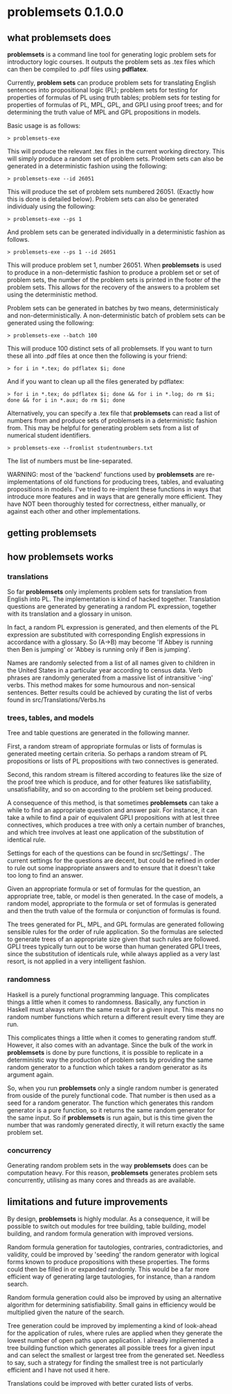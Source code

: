 # problemsets 0.1.0.0

## what **problemsets** does

**problemsets** is a command line tool for generating logic problem sets for introductory logic courses. It outputs the problem sets as .tex files which can then be compiled to .pdf files using **pdflatex**.

Currently, **problem sets** can produce problem sets for translating English sentences into propositional logic (PL); problem sets for testing for properties of formulas of PL using truth tables; problem sets for testing for properties of formulas of PL, MPL, GPL, and GPLI using proof trees; and for determining the truth value of MPL and GPL propositions in models.

Basic usage is as follows:

    > problemsets-exe

This will produce the relevant .tex files in the current working directory. This will simply produce a random set of problem sets. Problem sets can also be generated in a deterministic fashion using the following:

    > problemsets-exe --id 26051

This will produce the set of problem sets numbered 26051. (Exactly how this is done is detailed below). Problem sets can also be generated individualy using the following:

    > problemsets-exe --ps 1

And problem sets can be generated individually in a deterministic fashion as follows.

    > problemsets-exe --ps 1 --id 26051

This will produce problem set 1, number 26051. When **problemsets** is used to produce in a non-determistic fashion to produce a problem set or set of problem sets, the number of the problem sets is printed in the footer of the problem sets. This allows for the recovery of the answers to a problem set using the deterministic method.

Problem sets can be generated in batches by two means, deterministicaly and non-deterministically. A non-deterministic batch of problem sets can be generated using the following:

    > problemsets-exe --batch 100

This will produce 100 distinct sets of all problemsets. If you want to turn these all into .pdf files at once then the following is your friend:

    > for i in *.tex; do pdflatex $i; done

And if you want to clean up all the files generated by pdflatex:

    > for i in *.tex; do pdflatex $i; done && for i in *.log; do rm $i; done && for i in *.aux; do rm $i; done 

Alternatively, you can specify a .tex file that **problemsets** can read a list of numbers from and produce sets of problemsets in a deterministic fashion from. This may be helpful for generating problem sets from a list of numerical student identifiers.

    > problemsets-exe --fromlist studentnumbers.txt

The list of numbers must be line-separated.

WARNING: most of the 'backend' functions used by **problemsets** are re-implementations of old functions for producing trees, tables, and evaluating propositions in models. I've tried to re-implent these functions in ways that introduce more features and in ways that are generally more efficient. They have NOT been thoroughly tested for correctness, either manually, or against each other and other implementations.

## getting **problemsets**

## how **problemsets** works

### translations

So far **problemsets** only implements problem sets for translation from English into PL. The implementation is kind of hacked together. Translation questions are generated by generating a random PL expression, together with its translation and a glossary in unison. 

In fact, a random PL expression is generated, and then elements of the PL expression are substituted with corresponding English expressions in accordance with a glossary. So (A->B) may become 'If Abbey is running then Ben is jumping' or 'Abbey is running only if Ben is jumping'. 

Names are randomly selected from a list of all names given to children in the United States in a particular year according to census data. Verb phrases are randomly generated from a massive list of intransitive '-ing' verbs. This method makes for some humourous and non-sensical sentences. Better results could be achieved by curating the list of verbs found in src/Translations/Verbs.hs

### trees, tables, and models

Tree and table questions are generated in the following manner. 

First, a random stream of appropriate formulas or lists of formulas is generated meeting certain criteria. So perhaps a random stream of PL propositions or lists of PL propositions with two connectives is generated.

Second, this random stream is filtered according to features like the size of the proof tree which is produce, and for other features like satisfiability, unsatisfiability, and so on according to the problem set being produced.

A consequence of this method, is that sometimes **problemsets** can take a while to find an appropriate question and answer pair. For instance, it can take a while to find a pair of equivalent GPLI propositions with at lest three connectives, which produces a tree with only a certain number of branches, and which tree involves at least one application of the substitution of identical rule.

Settings for each of the questions can be found in src/Settings/ . The current settings for the questions are decent, but could be refined in order to rule out some inappropriate answers and to ensure that it doesn't take too long to find an answer.

Given an appropriate formula or set of formulas for the question, an appropriate tree, table, or model is then generated. In the case of models, a random model, appropriate to the formula or set of formulas is generated and then the truth value of the formula or conjunction of formulas is found. 

The trees generated for PL, MPL, and GPL formulas are generated following sensible rules for the order of rule application. So the formulas are selected to generate trees of an appropriate size given that such rules are followed. GPLI trees typically turn out to be worse than human generated GPLI trees, since the substitution of identicals rule, while always applied as a very last resort, is not applied in a very intelligent fashion.

### randomness

Haskell is a purely functional programming language. This complicates things a little when it comes to randomness. Basically, any function in Haskell must always return the same result for a given input. This means no random number functions which return a different result every time they are run.

This complicates things a little when it comes to generating random stuff. However, it also comes with an advantage. Since the bulk of the work in **problemsets** is done by pure functions, it is possible to replicate in a deterministic way the production of problem sets by providing the same random generator to a function which takes a random generator as its argument again. 

So, when you run **problemsets** only a single random number is generated from ouside of the purely functional code. That number is then used as a seed for a random generator. The function which generates this random generator is a pure function, so it returns the same random generator for the same input. So if **problemsets** is run again, but is this time given the number that was randomly generated directly, it will return exactly the same problem set. 

### concurrency 

Generating random problem sets in the way **problemsets** does can be computation heavy. For this reason, **problemsets** generates problem sets concurrently, utilising as many cores and threads as are available. 

## limitations and future improvements

By design, **problemsets** is highly modular. As a consequence, it will be possible to switch out modules for tree building, table building, model building, and random formula generation with improved versions.

Random formula generation for tautologies, contraries, contradictories, and validity, could be improved by 'seeding' the random generator with logical forms known to produce propositions with these properties. The forms could then be filled in or expanded randomly. This would be a far more efficient way of generating large tautologies, for instance, than a random search.

Random formula generation could also be improved by using an alternative algorithm for determining satisfiability. Small gains in efficiency would be multiplied given the nature of the search. 

Tree generation could be improved by implementing a kind of look-ahead for the application of rules, where rules are applied when they generate the lowest number of open paths upon application. I already impliemented a tree building function which generates all possible trees for a given input and can select the smallest or largest tree from the generated set. Needless to say, such a strategy for finding the smallest tree is not particularly efficient and I have not used it here.

Translations could be improved with better curated lists of verbs. 

